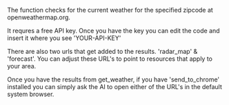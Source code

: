 The function checks for the current weather for the specified zipcode at openweathermap.org.

It requres a free API key. Once you have the key you can edit the code and insert it where you see 'YOUR-API-KEY'

There are also two urls that get added to the results. 'radar_map' & 'forecast'. You can adjust these URL's to point to resources that apply to your area.

Once you have the results from get_weather, if you have 'send_to_chrome' installed you can simply ask the AI to open either of the URL's in the default system browser.
